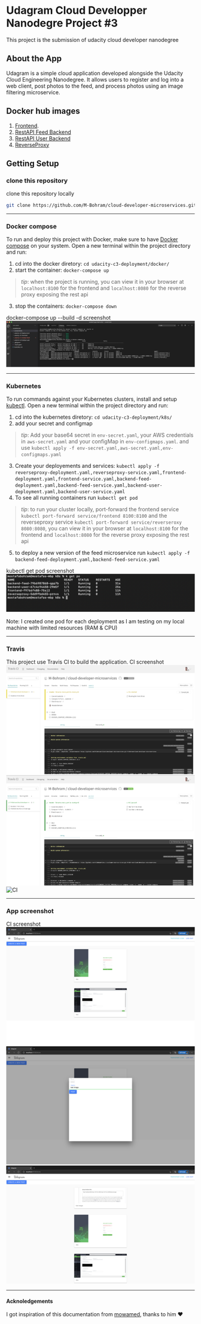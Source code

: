 # Udagram Cloud Developper Nanodegre Project #3

This project is the submission of udacity cloud developer nanodegree

## About the App
Udagram is a simple cloud application developed alongside the Udacity Cloud Engineering Nanodegree. It allows users to register and log into a web client, post photos to the feed, and process photos using an image filtering microservice.

## Docker hub images
1. [Frontend](https://hub.docker.com/r/mbohram/udagram-frontend). 
2. [RestAPI Feed Backend](https://hub.docker.com/r/mbohram/udagram-backend-feed)
3. [RestAPI User Backend](https://hub.docker.com/r/mbohram/udagram-backend-user)
4. [ReverseProxy](https://hub.docker.com/r/mbohram/udagram-reverseproxy)


## Getting Setup

### clone this repository
clone this repository locally
```bash
git clone https://github.com/M-Bohram/cloud-developer-microservices.git
```

***

### Docker compose
To run and deploy this project with Docker, make sure to have [Docker compose](https://github.com/docker/compose) on your system. Open a new terminal within the project directory and run:
1. cd into the docker diretory: `cd udacity-c3-deployment/docker/`
2. start the container: `docker-compose up`
>_tip_: when the project is running, you can view it in your browser at `localhost:8100` for the frontend and `localhost:8080` for the reverse proxy exposing the rest api
3. stop the containers: `docker-compose down`

docker-compose up --build -d screenshot
![CI](./screenshots/docker-compose-local-run.png "docker-compose up --build -d screenshot")

***

### Kubernetes
To run commands against your Kubernetes clusters, install and setup [kubectl](https://kubernetes.io/docs/tasks/tools/install-kubectl/). Open a new terminal within the project directory and run:
1. cd into the kubernetes diretory: `cd udacity-c3-deployment/k8s/`
2. add your secret and configmap
>_tip_: Add your  base64 secret in  `env-secret.yaml`, your AWS credentials in `aws-secret.yaml` and your configMap in `env-configmaps.yaml`. and use `kubectl apply -f env-secret.yaml,aws-secret.yaml,env-configmaps.yaml`
3. Create your deployements and services: `kubectl apply -f reverseproxy-deployment.yaml,reverseproxy-service.yaml,frontend-deployment.yaml,frontend-service.yaml,backend-feed-deployment.yaml,backend-feed-service.yaml,backend-user-deployment.yaml,backend-user-service.yaml`
4. To see all running containers run `kubectl get pod`
>_tip_: to run your cluster locally, port-forward the frontend service `kubectl port-forward service/frontend 8100:8100` and the reverseproxy service `kubectl port-forward service/reverseroxy 8080:8080`, you can view it in your browser at `localhost:8100` for the frontend and `localhost:8080` for the reverse proxy exposing the rest api
5. to deploy a new version of the feed microservice run `kubectl apply -f backend-feed-deployment.yaml,backend-feed-service.yaml`

kubectl get pod screenshot
![CI](./screenshots/k8s-deployments.png "kubectl get pod screenshot")

Note: I created one pod for each deployment as I am testing on my local machine with limited resources (RAM & CPU)
***

### Travis
This project use Travis CI to build the application.
CI screenshot
![CI](./screenshots/travis-ci-1.png "screenshot 1")
![CI](./screenshots/travis-ci-2.png "screenshot 2")
![CI](./screenshots/travis-ci-4.png "screenshot 4")
***

### App screenshot
CI screenshot
![CI](./screenshots/app-1.png "screenshot 1")
![CI](./screenshots/app-2.png "screenshot 2")
![CI](./screenshots/app-3.png "screenshot 3")
***

#### Acknoledgements
I got inspiration of this documentation from [mowamed](https://github.com/mowamed/cloud-developer-microservices/), thanks to him ❤️
